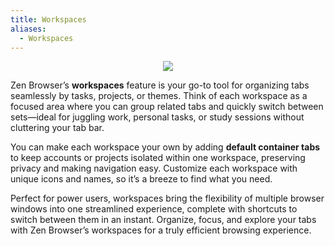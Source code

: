 ```yaml
---
title: Workspaces
aliases:
  - Workspaces
---
```


<div align="center">
	<img src="/assets/user-manual/workspaces/workspaces.png">
</div>

Zen Browser’s **workspaces** feature is your go-to tool for organizing tabs seamlessly by tasks, projects, or themes. Think of each workspace as a focused area where you can group related tabs and quickly switch between sets—ideal for juggling work, personal tasks, or study sessions without cluttering your tab bar.

You can make each workspace your own by adding **default container tabs** to keep accounts or projects isolated within one workspace, preserving privacy and making navigation easy. Customize each workspace with unique icons and names, so it’s a breeze to find what you need.

Perfect for power users, workspaces bring the flexibility of multiple browser windows into one streamlined experience, complete with shortcuts to switch between them in an instant. Organize, focus, and explore your tabs with Zen Browser’s workspaces for a truly efficient browsing experience.
